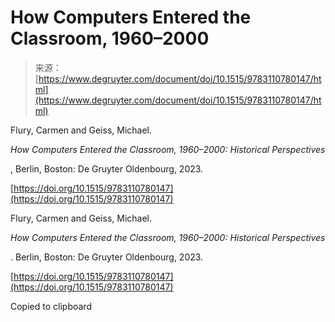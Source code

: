 <!--yml
category: 未分类
date: 2024-05-28 18:10:49
-->

# How Computers Entered the Classroom, 1960–2000

> 来源：[https://www.degruyter.com/document/doi/10.1515/9783110780147/html](https://www.degruyter.com/document/doi/10.1515/9783110780147/html)

Flury, Carmen and Geiss, Michael.

*How Computers Entered the Classroom, 1960–2000: Historical Perspectives*

, Berlin, Boston: De Gruyter Oldenbourg, 2023\.

[https://doi.org/10.1515/9783110780147](https://doi.org/10.1515/9783110780147)

Flury, Carmen and Geiss, Michael.

*How Computers Entered the Classroom, 1960–2000: Historical Perspectives*

. Berlin, Boston: De Gruyter Oldenbourg, 2023\.

[https://doi.org/10.1515/9783110780147](https://doi.org/10.1515/9783110780147)

Copied to clipboard